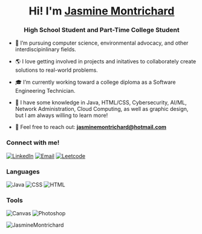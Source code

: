 <!-- broo <script src="https://platform.linkedin.com/badges/js/profile.js" async defer type="text/javascript"></script> -->

<h1 align="center">Hi! I'm <a href="https://jasminemontrichard.github.io/">Jasmine Montrichard</a></h1>
<h3 align="center">High School Student and Part-Time College Student</h3>

<p align="left">
  <!-- filler -->
</p>

- 🌸 I’m pursuing computer science, environmental advocacy, and other interdiscipinlinary fields.

- 🌎 I love getting involved in projects and initatives to collaborately create solutions to real-world problems.

- 🎓 I’m currently working toward a college diploma as a Software Engineering Technician.

- 🌱 I have some knowledge in Java, HTML/CSS, Cybersecurity, AI/ML, Network Administration, Cloud Computing, as well as graphic design, but I am always willing to learn more!

- 📧 Feel free to reach out: **jasminemontrichard@hotmail.com**

<h3 align="left">Connect with me!</h3>
<p align="left">
  <!-- LinkedIn -->
  <a href="https://www.linkedin.com/in/JasmineMontrichard/" target="blank"><img alt="LinkedIn" src="https://img.shields.io/badge/linkedin-%230077B5.svg?&style=for-the-badge&logo=linkedin&logoColor=white"/></a>
  <!-- Email -->
  <a href="mailto:JasmineMontrichard@hotmail.com" target="blank"><img alt="Email" src="https://img.shields.io/badge/email-%230077B5.svg?&style=for-the-badge&logo=microsoftoutlook&logoColor=white"/></a>
  <!-- Leetcode -->
  <a href="https://leetcode.com/JasmineMontrichard/" target="blank"><img alt="Leetcode" src="https://img.shields.io/badge/-LeetCode-FFA116?style=for-the-badge&logo=LeetCode&logoColor=black"/></a>
</p>

<h3 align="left">Languages</h3>

  ![Java](https://img.shields.io/badge/Java-ED8B00?style=for-the-badge&logo=openjdk&logoColor=white)
  ![CSS](https://img.shields.io/badge/CSS-1572B6?style=for-the-badge&logo=css3&logoColor=white)
  ![HTML](https://img.shields.io/badge/HTML-E34F26?style=for-the-badge&logo=html5&logoColor=white)

<h3 align="left">Tools</h3>

  ![Canvas](https://img.shields.io/badge/Canvas-9b4fff?style=for-the-badge&logo=canva&logoColor=white)
  ![Photoshop](https://img.shields.io/badge/Photoshop-31A8FF?style=for-the-badge&logo=adobephotoshop&logoColor=white)

<p>
  <!--<div class="badge-base LI-profile-badge" data-locale="en_US" data-size="large" data-theme="light" data-type="HORIZONTAL" data-vanity="JasmineMontrichard" data-version="v1">
    <a class="badge-base__link LI-simple-link" href="https://ca.linkedin.com/in/JasmineMontrichard?trk=profile-badge">Jasmine Montrichard</a>
  </div>-->
  <img src="https://github-readme-stats.vercel.app/api/top-langs?username=JasmineMontrichard&show_icons=true&locale=en&layout=compact" alt="JasmineMontrichard"/>
</p>
